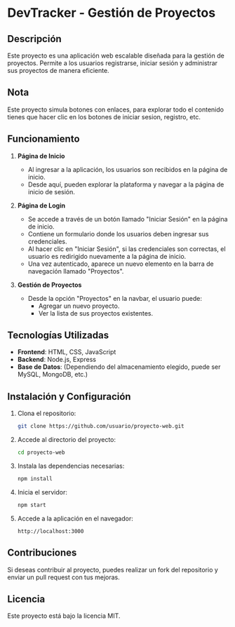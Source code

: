 # DevTracker - Gestión de Proyectos

## Descripción
Este proyecto es una aplicación web escalable diseñada para la gestión de proyectos. Permite a los usuarios registrarse, iniciar sesión y administrar sus proyectos de manera eficiente.

## Nota
Este proyecto simula botones con enlaces, para explorar todo el contenido tienes que hacer clic en los botones de iniciar sesion, registro, etc.

## Funcionamiento

1. **Página de Inicio**
   - Al ingresar a la aplicación, los usuarios son recibidos en la página de inicio.
   - Desde aquí, pueden explorar la plataforma y navegar a la página de inicio de sesión.

2. **Página de Login**
   - Se accede a través de un botón llamado "Iniciar Sesión" en la página de inicio.
   - Contiene un formulario donde los usuarios deben ingresar sus credenciales.
   - Al hacer clic en "Iniciar Sesión", si las credenciales son correctas, el usuario es redirigido nuevamente a la página de inicio.
   - Una vez autenticado, aparece un nuevo elemento en la barra de navegación llamado "Proyectos".

3. **Gestión de Proyectos**
   - Desde la opción "Proyectos" en la navbar, el usuario puede:
     - Agregar un nuevo proyecto.
     - Ver la lista de sus proyectos existentes.

## Tecnologías Utilizadas
- **Frontend**: HTML, CSS, JavaScript
- **Backend**: Node.js, Express
- **Base de Datos**: (Dependiendo del almacenamiento elegido, puede ser MySQL, MongoDB, etc.)

## Instalación y Configuración
1. Clona el repositorio:
   ```sh
   git clone https://github.com/usuario/proyecto-web.git
   ```
2. Accede al directorio del proyecto:
   ```sh
   cd proyecto-web
   ```
3. Instala las dependencias necesarias:
   ```sh
   npm install
   ```
4. Inicia el servidor:
   ```sh
   npm start
   ```
5. Accede a la aplicación en el navegador:
   ```
   http://localhost:3000
   ```

## Contribuciones
Si deseas contribuir al proyecto, puedes realizar un fork del repositorio y enviar un pull request con tus mejoras.

## Licencia
Este proyecto está bajo la licencia MIT.

